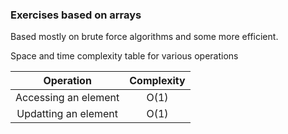 ### Exercises based on arrays

Based mostly on brute force algorithms and some more efficient.

Space and time complexity table for various operations

| Operation | Complexity |
| :-:       | :-:        |
| Accessing an element | O(1) |
| Updatting an element | O(1) |

